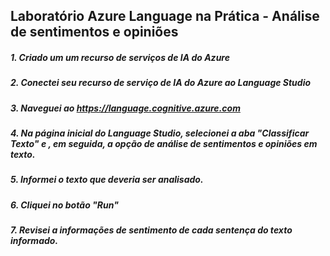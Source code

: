 ## Laboratório Azure Language na Prática - Análise de sentimentos e opiniões

##### 1. Criado um um recurso de serviços de IA do Azure

##### 2. Conectei seu recurso de serviço de IA do Azure ao Language Studio

##### 3. Naveguei ao https://language.cognitive.azure.com

##### 4. Na página inicial do Language Studio, selecionei a aba "Classificar Texto" e , em seguida, a opção de análise de sentimentos e opiniões em texto.

##### 5. Informei o texto que deveria ser analisado.

##### 6. Cliquei no botão "Run"

##### 7. Revisei a informações de sentimento de cada sentença do texto informado.

